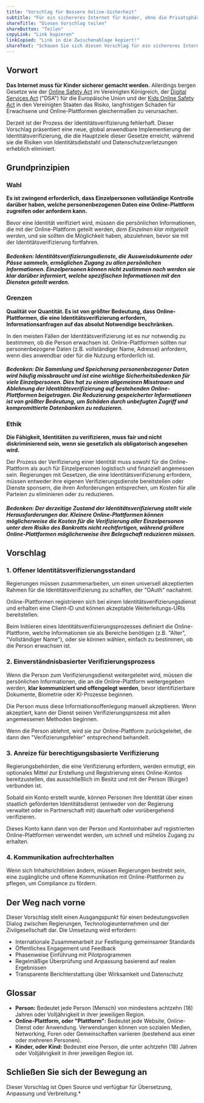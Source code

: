 ```yaml
---
title: "Vorschlag für Bessere Online-Sicherheit"
subtitle: "Für ein sichereres Internet für Kinder, ohne die Privatsphäre zu kompromittieren."
shareTitle: "Diesen Vorschlag teilen"
shareButton: "Teilen"
copyLink: "Link kopieren"
linkCopied: "Link in die Zwischenablage kopiert!"
shareText: "Schauen Sie sich diesen Vorschlag für ein sichereres Internet an, ohne die Privatsphäre zu kompromittieren."
---
```


## Vorwort

**Das Internet muss für Kinder sicherer gemacht werden.** Allerdings bergen Gesetze wie der [Online Safety Act](https://www.gov.uk/government/publications/online-safety-act-explainer/online-safety-act-explainer) im Vereinigten Königreich, der [Digital Services Act](https://commission.europa.eu/strategy-and-policy/priorities-2019-2024/europe-fit-digital-age/digital-services-act_en) ("DSA") für die Europäische Union und der [Kids Online Safety Act](https://www.congress.gov/bill/119th-congress/senate-bill/1748/text) in den Vereinigten Staaten das Risiko, langfristigen Schaden für Erwachsene und Online-Plattformen gleichermaßen zu verursachen.

Derzeit ist der Prozess der Identitätsverifizierung fehlerhaft. Dieser Vorschlag präsentiert eine neue, global anwendbare Implementierung der Identitätsverifizierung, die die Hauptziele dieser Gesetze erreicht, während sie die Risiken von Identitätsdiebstahl und Datenschutzverletzungen erheblich eliminiert.

## Grundprinzipien

### Wahl
**Es ist zwingend erforderlich, dass Einzelpersonen vollständige Kontrolle darüber haben, welche personenbezogenen Daten eine Online-Plattform zugreifen oder anfordern kann.**

Bevor eine Identität verifiziert wird, müssen die persönlichen Informationen, die mit der Online-Plattform geteilt werden, *dem Einzelnen klar mitgeteilt werden*, und sie sollten die Möglichkeit haben, abzulehnen, bevor sie mit der Identitätsverifizierung fortfahren.

##### **Bedenken:** Identitätsverifizierungsdienste, die Ausweisdokumente oder Pässe sammeln, ermöglichen Zugang zu allen persönlichen Informationen. Einzelpersonen können nicht zustimmen noch werden sie klar darüber informiert, welche spezifischen Informationen mit den Diensten geteilt werden.

### Grenzen
**Qualität vor Quantität. Es ist von größter Bedeutung, dass Online-Plattformen, die eine Identitätsverifizierung erfordern, Informationsanfragen auf das absolut Notwendige beschränken.**

In den meisten Fällen der Identitätsverifizierung ist es nur notwendig zu bestimmen, ob die Person erwachsen ist. Online-Plattformen sollten nur personenbezogene Daten (z.B. vollständiger Name, Adresse) anfordern, wenn dies anwendbar oder für die Nutzung erforderlich ist.

##### **Bedenken:** Die Sammlung und Speicherung personenbezogener Daten wird häufig missbraucht und ist eine wichtige Sicherheitsbedenken für viele Einzelpersonen. Dies hat zu einem allgemeinen Misstrauen und Ablehnung der Identitätsverifizierung auf bestehenden Online-Plattformen beigetragen. Die Reduzierung gespeicherter Informationen ist von größter Bedeutung, um Schäden durch unbefugten Zugriff und kompromittierte Datenbanken zu reduzieren.

### Ethik
**Die Fähigkeit, Identitäten zu verifizieren, muss fair und nicht diskriminierend sein, wenn sie gesetzlich als obligatorisch angesehen wird.**

Der Prozess der Verifizierung einer Identität muss sowohl für die Online-Plattform als auch für Einzelpersonen logistisch und finanziell angemessen sein. Regierungen mit Gesetzen, die eine Identitätsverifizierung erfordern, müssen entweder ihre eigenen Verifizierungsdienste bereitstellen oder Dienste sponsern, die ihren Anforderungen entsprechen, um Kosten für alle Parteien zu eliminieren oder zu reduzieren.

##### **Bedenken:** Der derzeitige Zustand der Identitätsverifizierung stellt viele Herausforderungen dar. Kleinere Online-Plattformen können möglicherweise die Kosten für die Verifizierung aller Einzelpersonen unter dem Risiko des Bankrotts nicht rechtfertigen, während größere Online-Plattformen möglicherweise ihre Belegschaft reduzieren müssen.

## Vorschlag

### 1. Offener Identitätsverifizierungsstandard

Regierungen müssen zusammenarbeiten, um einen universell akzeptierten Rahmen für die Identitätsverifizierung zu schaffen, der "OAuth" nachahmt.

Online-Plattformen registrieren sich bei einem Identitätsverifizierungsdienst und erhalten eine Client-ID und können akzeptable Weiterleitungs-URIs bereitstellen.

Beim Initiieren eines Identitätsverifizierungsprozesses definiert die Online-Plattform, welche Informationen sie als Bereiche benötigen (z.B. "Alter", "Vollständiger Name"), oder sie können wählen, einfach zu bestimmen, ob die Person erwachsen ist.

### 2. Einverständnisbasierter Verifizierungsprozess

Wenn die Person zum Verifizierungsdienst weitergeleitet wird, müssen die persönlichen Informationen, die an die Online-Plattform weitergegeben werden, **klar kommuniziert und offengelegt werden**, bevor identifizierbare Dokumente, Biometrie oder KI-Prozesse beginnen.

Die Person muss diese Informationsoffenlegung manuell akzeptieren. Wenn akzeptiert, kann der Dienst seinen Verifizierungsprozess mit allen angemessenen Methoden beginnen.

Wenn die Person ablehnt, wird sie zur Online-Plattform zurückgeleitet, die dann den "Verifizierungsfehler" entsprechend behandelt.

### 3. Anreize für berechtigungsbasierte Verifizierung

Regierungsbehörden, die eine Verifizierung erfordern, werden ermutigt, ein optionales Mittel zur Erstellung und Registrierung eines Online-Kontos bereitzustellen, das ausschließlich im Besitz und mit der Person (Bürger) verbunden ist.

Sobald ein Konto erstellt wurde, können Personen ihre Identität über einen staatlich geförderten Identitätsdienst (entweder von der Regierung verwaltet oder in Partnerschaft mit) dauerhaft oder vorübergehend verifizieren.

Dieses Konto kann dann von der Person und Kontoinhaber auf registrierten Online-Plattformen verwendet werden, um schnell und mühelos Zugang zu erhalten.

### 4. Kommunikation aufrechterhalten

Wenn sich Inhaltsrichtlinien ändern, müssen Regierungen bestrebt sein, eine zugängliche und offene Kommunikation mit Online-Plattformen zu pflegen, um Compliance zu fördern.

## Der Weg nach vorne

Dieser Vorschlag stellt einen Ausgangspunkt für einen bedeutungsvollen Dialog zwischen Regierungen, Technologieunternehmen und der Zivilgesellschaft dar. Die Umsetzung wird erfordern:

- Internationale Zusammenarbeit zur Festlegung gemeinsamer Standards
- Öffentliches Engagement und Feedback
- Phasenweise Einführung mit Pilotprogrammen
- Regelmäßige Überprüfung und Anpassung basierend auf realen Ergebnissen
- Transparente Berichterstattung über Wirksamkeit und Datenschutz

## Glossar
* **Person:** Bedeutet jede Person (Mensch) von mindestens achtzehn (18) Jahren oder Volljährigkeit in ihrer jeweiligen Region.
* **Online-Plattform, oder "Plattform":** Bedeutet jede Website, Online-Dienst oder Anwendung. Verwendungen können von sozialen Medien, Networking, Foren oder Gemeinschaften variieren (bestehend aus einer oder mehreren Personen).
* **Kinder, oder Kind:** Bedeutet eine Person, die unter achtzehn (18) Jahren oder Volljährigkeit in ihrer jeweiligen Region ist.

## Schließen Sie sich der Bewegung an

Dieser Vorschlag ist Open Source und verfügbar für Übersetzung, Anpassung und Verbreitung.* 